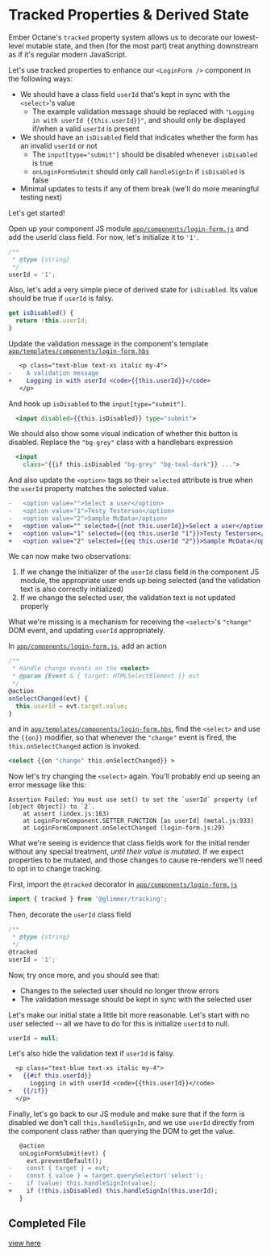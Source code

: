 # Tracked Properties & Derived State

Ember Octane's `tracked` property system allows us to decorate our lowest-level mutable state, and then (for the most part) treat anything downstream as if it's regular modern JavaScript.

<!-- What does this mean in terms of this project? Why should a dev care? -->

Let's use tracked properties to enhance our `<LoginForm />` component in the following ways:

- We should have a class field `userId` that's kept in sync with the `<select>`'s value
  - The example validation message should be replaced with `"Logging in with userId {{this.userId}}"`, and should only be displayed if/when a valid `userId` is present
- We should have an `isDisabled` field that indicates whether the form has an invalid `userId` or not
  - The `input[type="submit"]` should be disabled whenever `isDisabled` is true
  - `onLoginFormSubmit` should only call `handleSignIn` if `isDisabled` is false
- Minimal updates to tests if any of them break (we'll do more meaningful testing next)

Let's get started!

Open up your component JS module [`app/components/login-form.js`](../app/components/login-form.js) and add the userId class field. For now, let's initialize it to `'1'`.

```js
/**
 * @type {string}
 */
userId = '1';
```

Also, let's add a very simple piece of derived state for `isDisabled`. Its value should be true if `userId` is falsy.

```ts
get isDisabled() {
  return !this.userId;
}
```

Update the validation message in the component's template [`app/templates/components/login-form.hbs`](../app/templates/components/login-form.hbs)

```diff
   <p class="text-blue text-xs italic my-4">
-    A validation message
+    Logging in with userId <code>{{this.userId}}</code>
   </p>
```

And hook up `isDisabled` to the `input[type="submit"]`.

```hbs
  <input disabled={{this.isDisabled}} type="submit">
```

We should also show some visual indication of whether this button is disabled. Replace the `"bg-grey"` class with a handlebars expression

```hbs
  <input
    class="{{if this.isDisabled "bg-grey" "bg-teal-dark"}} ...">
```

And also update the `<option>` tags so their `selected` attribute is true when the `userId` property matches the selected value.

```diff
-   <option value="">Select a user</option>
-   <option value="1">Testy Testerson</option>
-   <option value="2">Sample McData</option>
+   <option value="" selected={{not this.userId}}>Select a user</option>
+   <option value="1" selected={{eq this.userId "1"}}>Testy Testerson</option>
+   <option value="2" selected={{eq this.userId "2"}}>Sample McData</option>
```

We can now make two observations:

1. If we change the initializer of the `userId` class field in the component JS module, the appropriate user ends up being selected (and the validation text is also correctly initialized)
1. If we change the selected user, the validation text is not updated properly

What we're missing is a mechanism for receiving the `<select>`'s `"change"` DOM event, and updating `userId` appropriately.

In [`app/components/login-form.js`](../app/components/login-form.js), add an action

```ts
/**
 * Handle change events on the <select>
 * @param {Event & { target: HTMLSelectElement }} evt
 */
@action
onSelectChanged(evt) {
  this.userId = evt.target.value;
}
```

and in [`app/templates/components/login-form.hbs`](../app/templates/components/login-form.hbs), find the `<select>` and use the `{{on}}` modifier, so that whenever the `"change"` event is fired, the `this.onSelectChanged` action is invoked.

```hbs
<select {{on "change" this.onSelectChanged}} >
```

Now let's try changing the `<select>` again. You'll probably end up seeing an error message like this:

```
Assertion Failed: You must use set() to set the `userId` property (of [object Object]) to `2`.
    at assert (index.js:163)
    at LoginFormComponent.SETTER_FUNCTION [as userId] (metal.js:933)
    at LoginFormComponent.onSelectChanged (login-form.js:29)
```

What we're seeing is evidence that class fields work for the initial render without any special treatment, _until their value is mutated_. If we expect properties to be mutated, and those changes to cause re-renders we'll need to opt in to change tracking.

<!-- Say more about this. Why do we need to opt-in to change tracking? -->

First, import the `@tracked` decorator in [`app/components/login-form.js`](../app/components/login-form.js)

```js
import { tracked } from '@glimmer/tracking';
```

Then, decorate the `userId` class field

```ts
/**
 * @type {string}
 */
@tracked
userId = '1';
```

Now, try once more, and you should see that:

- Changes to the selected user should no longer throw errors
- The validation message should be kept in sync with the selected user

Let's make our initial state a little bit more reasonable. Let's start with no user selected -- all we have to do for this is initialize `userId` to null.

```ts
userId = null;
```

Let's also hide the validation text if `userId` is falsy.

```diff
  <p class="text-blue text-xs italic my-4">
+   {{#if this.userId}}
      Logging in with userId <code>{{this.userId}}</code>
+   {{/if}}
  </p>
```

Finally, let's go back to our JS module and make sure that if the form is disabled we don't call `this.handleSignIn`, and we use `userId` directly from the component class rather than querying the DOM to get the value.

```diff
   @action
   onLoginFormSubmit(evt) {
     evt.preventDefault();
-    const { target } = evt;
-    const { value } = target.querySelector('select');
-    if (value) this.handleSignIn(value);
+    if (!this.isDisabled) this.handleSignIn(this.userId);
   }
```

## Completed File

[view here](https://github.com/mike-north/ember-octane-workshop/commit/abe9a8a3e003dc5b2ec288d54642bbf7d30b4f1f)
